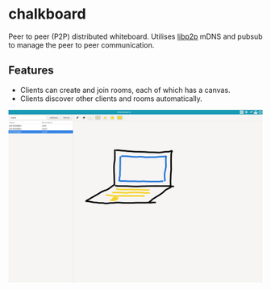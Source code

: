 # chalkboard

Peer to peer (P2P) distributed whiteboard. 
Utilises [libp2p][libp2p] mDNS and pubsub to manage the peer to peer communication.

## Features

- Clients can create and join rooms, each of which has a canvas.
- Clients discover other clients and rooms automatically.

![chalkboard](assets/example.png)

[libp2p]: https://libp2p.io
